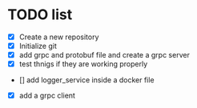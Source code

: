 # TODO list

- [x] Create a new repository
- [x] Initialize git
- [x] add grpc and protobuf file and create a grpc server
- [x] test thnigs if they are working properly
- [] add logger_service inside a docker file
- [x] add a grpc client